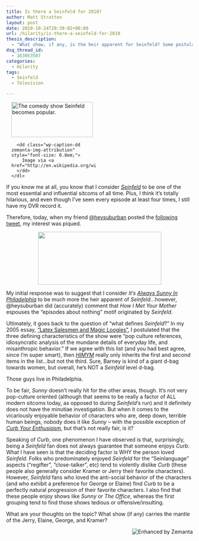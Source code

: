 ```yaml
---
title: Is there a Seinfeld for 2010?
author: Matt Stratton
layout: post
date: 2010-10-24T20:39:02+00:00
url: /hilarity/is-there-a-seinfeld-for-2010
thesis_description:
  - "What show, if any, is the heir apparent for Seinfeld? Some postulate it is How I Met Your Mother. I argue that It's Always Sunny In Philadelphia more completely espouses the spirit of the seminal NBC sitcom of the 90s."
dsq_thread_id:
  - 163053507
categories:
  - Hilarity
tags:
  - Seinfeld
  - Television

---
```

<div class="zemanta-img" style="margin: 1em; display: block;">
  <div>
    <dl class="wp-caption alignright" style="width: 230px;">
      <dt class="wp-caption-dt">
        <a href="http://en.wikipedia.org/wiki/File:Seinfeld_logo.svg"><img title="The comedy show Seinfeld becomes popular." src="http://upload.wikimedia.org/wikipedia/en/thumb/7/78/Seinfeld_logo.svg/220px-Seinfeld_logo.svg.png" alt="The comedy show Seinfeld becomes popular." width="220" height="95" /></a>
      </dt>
      
      <dd class="wp-caption-dd zemanta-img-attribution" style="font-size: 0.8em;">
        Image via <a href="http://en.wikipedia.org/wiki/File:Seinfeld_logo.svg">Wikipedia</a>
      </dd>
    </dl>
  </div>
</div>

If you know me at all, you know that I consider _<a class="zem_slink" title="Seinfeld" rel="imdb" href="http://www.imdb.com/title/tt0098904/">Seinfeld</a>_ to be one of the most essential and influential sitcoms of all time. Plus, I think it&#8217;s totally hilarious, and even though I&#8217;ve seen every episode at least four times, I still have my DVR record it.

Therefore, today, when my friend <a href="http://twitter.com/heysuburban" target="_blank">@heysuburban</a> posted the <a href="http://twitter.com/#!/heysuburban/status/28608926274" target="_blank">following tweet</a>, my interest was piqued.

<p style="text-align: center;">
  <a href="/wp-content/uploads/seinfeld.png"><img class="size-full wp-image-6175 aligncenter" title="seinfeld" src="/wp-content/uploads/seinfeld.png" alt="" width="333" height="143" srcset="/wp-content/uploads/seinfeld.png 555w, /wp-content/uploads/seinfeld-300x128.png 300w" sizes="(max-width: 333px) 100vw, 333px" /></a>
</p>

My initial response was to suggest that I consider _It&#8217;s <a class="zem_slink" title="It's Always Sunny in Philadelphia" rel="imdb" href="http://www.imdb.com/title/tt0472954/">Always Sunny In Philadelphia</a>_ to be much more the heir apparent of _Seinfeld_&#8230;however, @heysuburban did (accurately) comment that _How I Met Your Mother_ espouses the &#8220;episodes about nothing&#8221; motif originated by _Seinfeld_.

Ultimately, it goes back to the question of &#8220;what defines _Seinfeld_?&#8221; In my 2005 essay, <a href="http://www.scribd.com/doc/40025223/Essay2-Seinfeld" target="_blank">&#8220;Latex Salesmen and Magic Loogies&#8221;</a>, I postulated that the three defining characteristics of the show were &#8220;pop culture references, idiosyncratic analysis of the mundane details of everyday life, and misanthropic behavior.&#8221; If we agree with this list (and you had best agree, since I&#8217;m super smart), then _<a class="zem_slink" title="How I Met Your Mother" rel="imdb" href="http://www.imdb.com/title/tt0460649/">HIMYM</a>_ really only inherits the first and second items in the list&#8230;but not the third. Sure, Barney is kind of a giant d-bag towards women, but overall, he&#8217;s NOT a _Seinfeld_ level d-bag.

Those guys live in Philadelphia.

To be fair, _Sunny_ doesn&#8217;t really hit for the other areas, though. It&#8217;s not very pop-culture oriented (although that seems to be really a factor of ALL modern sitcoms today, as opposed to during _Seinfeld_&#8216;s run) and it definitely does not have the minutiae investigation. But when it comes to the vicariously enjoyable behavior of characters who are, deep down, terrible human beings, nobody does it like _Sunny_ &#8211; with the possible exception of _<a class="zem_slink" title="Curb Your Enthusiasm" rel="imdb" href="http://www.imdb.com/title/tt0264235/">Curb Your Enthusiasm</a>_, but that&#8217;s not really fair, is it?

Speaking of _Curb_, one phenomenon I have observed is that, surprisingly, being a _Seinfeld_ fan does not always guarantee that someone enjoys _Curb_. What I have seen is that the deciding factor is WHY the person loved _Seinfeld_. Folks who predominately enjoyed _Seinfeld_ for the &#8220;Seinlanguage&#8221; aspects (&#8220;regifter&#8221;, &#8220;close-talker&#8221;, etc) tend to violently dislike _Curb_ (these people also generally consider Kramer or Jerry their favorite characters). However, _Seinfeld_ fans who loved the anti-social behavior of the characters (and who exhibit a preference for George or Elaine) find _Curb_ to be a perfectly natural progression of their favorite characters. I also find that these people enjoy shows like _Sunny_ or _The Office_, whereas the first grouping tend to find those shows tedious or offensive/insulting.

What are your thoughts on the topic? What show (if any) carries the mantle of the Jerry, Elaine, George, and Kramer?

<div class="zemanta-pixie" style="margin-top: 10px; height: 15px;">
  <a class="zemanta-pixie-a" title="Enhanced by Zemanta" href="http://www.zemanta.com/"><img class="zemanta-pixie-img" style="border: medium none; float: right;" src="http://img.zemanta.com/zemified_a.png?x-id=7a55e961-1789-44bc-a37d-cc9c9c8e57a4" alt="Enhanced by Zemanta" /></a><span class="zem-script pretty-attribution"></span>
</div>